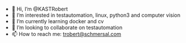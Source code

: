 - 👋 Hi, I’m @KASTRobert
- 👀 I’m interested in testautomation, linux, python3 and computer vision
- 🌱 I’m currently learning docker and cv
- 💞️ I’m looking to collaborate on testautomation 
- 📫 How to reach me:  trobert@schmersal.com 

<!---
KASTRobert/KASTRobert is a ✨ special ✨ repository because its `README.md` (this file) appears on your GitHub profile.
You can click the Preview link to take a look at your changes.
--->

